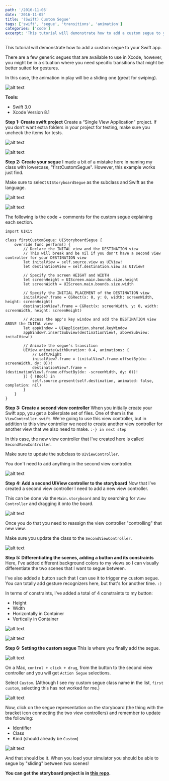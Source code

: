 ```yaml
---
path: '/2016-11-05'
date: '2016-11-05'
title: '(Swift) Custom Segue'
tags: ['swift', 'segue', 'transitions', 'animation']
categories: ['code']
excerpt: 'This tutorial will demonstrate how to add a custom segue to your Swift app...'
---
```


This tutorial will demonstrate how to add a custom segue to your Swift app.

There are a few generic segues that are available to use in Xcode, however, you might be in a situation where you need specific transitions that might be better suited for gestures.

In this case, the animation in play will be a sliding one (great for swiping).


![alt text](https://raw.githubusercontent.com/seimith/seimith.github.io/master/_assets/2016-11-05-assets/CustomSegue.gif "Custom segue")

**Tools:**

- Swift 3.0
- Xcode Version 8.1

**Step 1: Create swift project**
Create a “Single View Application” project. If you don’t want extra folders in your project for testing, make sure you uncheck the items for tests.

![alt text](https://raw.githubusercontent.com/seimith/seimith.github.io/master/_assets/2016-11-05-assets/1.png "Creating a single page application")

![alt text](https://raw.githubusercontent.com/seimith/seimith.github.io/master/_assets/2016-11-05-assets/2.png "Creating a single page application")

**Step 2: Create your segue**
I made a bit of a mistake here in naming my class with lowercase, "firstCustomSegue". However, this example works just find.

Make sure to select `UIStoryboardSegue` as the subclass and Swift as the language.

![alt text](https://raw.githubusercontent.com/seimith/seimith.github.io/master/_assets/2016-11-05-assets/3.png "Creating a new file for your segue")

![alt text](https://raw.githubusercontent.com/seimith/seimith.github.io/master/_assets/2016-11-05-assets/4.png "Naming your segue file")

The following is the code + comments for the custom segue explaining each section.

```swift{numberLines: true}
import UIKit

class firstCustomSegue: UIStoryboardSegue {
    override func perform() {
        // Declare the INITAL view and the DESTINATION view
        // This will break and be nil if you don't have a second view controller for your DESTINATION view
        let initalView = self.source.view as UIView!
        let destinationView = self.destination.view as UIView!

        // Specify the screen HEIGHT and WIDTH
        let screenHeight = UIScreen.main.bounds.size.height
        let screenWidth = UIScreen.main.bounds.size.width

        // Specify the INITIAL PLACEMENT of the DESTINATION view
        initalView?.frame = CGRect(x: 0, y: 0, width: screenWidth, height: screenHeight)
        destinationView?.frame = CGRect(x: screenWidth, y: 0, width: screenWidth, height: screenHeight)

        // Access the app's key window and add the DESTINATION view ABOVE the INITAL view
        let appWindow = UIApplication.shared.keyWindow
        appWindow?.insertSubview(destinationView!, aboveSubview: initalView!)

        // Animate the segue's transition
        UIView.animate(withDuration: 0.4, animations: {
            // Left/Right
            initalView?.frame = (initalView?.frame.offsetBy(dx: -screenWidth, dy: 0))!
            destinationView?.frame = (destinationView?.frame.offsetBy(dx: -screenWidth, dy: 0))!
        }) { (Bool) in
            self.source.present(self.destination, animated: false, completion: nil)
        }
    }
}

```
**Step 3: Create a second view controller**
When you initially create your Swift app, you get a boilerplate set of files. One of them is the `ViewController.swift`. We're going to use this view controller, but in addition to this view controller we need to create another view controller for another view that we also need to make. `:-} in next step`

In this case, the new view controller that I've created here is called `SecondViewController`.

Make sure to update the subclass to `UIViewController`.

You don't need to add anything in the second view controller.

![alt text](https://raw.githubusercontent.com/seimith/seimith.github.io/master/_assets/2016-11-05-assets/5.png "Creating a new view controller")

**Step 4: Add a second UIView controller to the storyboard**
Now that I've created a second view controller I need to add a new view controller.

This can be done via the `Main.storyboard` and by searching for `View Controller` and dragging it onto the board.

![alt text](https://raw.githubusercontent.com/seimith/seimith.github.io/master/_assets/2016-11-05-assets/6.png "Adding a second UIView controller")

Once you do that you need to reassign the view controller "controlling" that new view.

Make sure you update the class to the `SecondViewController`.

![alt text](https://raw.githubusercontent.com/seimith/seimith.github.io/master/_assets/2016-11-05-assets/13.png "Reassigning the controller for the new UIView controller")

**Step 5: Differentiating the scenes, adding a button and its constraints**
Here, I've added different background colors to my views so I can visually differentiate the two scenes that I want to segue between.

I've also added a button such that I can use it to trigger my custom segue. You can totally add gesture recognizers here, but that's for another time. `:)`

In terms of constraints, I've added a total of 4 constraints to my button:

- Height
- Width
- Horizontally in Container
- Vertically in Container

![alt text](https://raw.githubusercontent.com/seimith/seimith.github.io/master/_assets/2016-11-05-assets/7.png "Adding constraints: height, width")

![alt text](https://raw.githubusercontent.com/seimith/seimith.github.io/master/_assets/2016-11-05-assets/8.png "Adding constraints: horizontal, vertical")

**Step 6: Setting the custom segue**
This is where you finally add the segue.

![alt text](https://raw.githubusercontent.com/seimith/seimith.github.io/master/_assets/2016-11-05-assets/9.png "Setting the custom segue")

On a Mac, `control + click + drag`, from the button to the second view controller and you will get `Action Segue` selections.

Select `Custom`. (Although I see my custom segue class name in the list, `first custom`, selecting this has not worked for me.)

![alt text](https://raw.githubusercontent.com/seimith/seimith.github.io/master/_assets/2016-11-05-assets/11.png "Selecting your custom segue")

Now, click on the segue representation on the storyboard (the thing with the bracket icon connecting the two view controllers) and remember to update the following:

- Identifier
- Class
- Kind (should already be `Custom`)

![alt text](https://raw.githubusercontent.com/seimith/seimith.github.io/master/_assets/2016-11-05-assets/12.png "Updating segue")

And that should be it. When you load your simulator you should be able to segue by "sliding" between two scenes!

**You can get the storyboard project is in [this repo][link].**

[link]: https://github.com/seimith/SwiftCustomSegues
